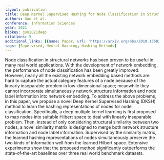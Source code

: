 ```yaml
---
layout: publication
title: Deep Kernel Supervised Hashing for Node Classification in Structural Networks
authors: Guo et al.
conference: Information Sciences
year: 2021
bibkey: guo2021deep
citations: 5
additional_links: [{name: Paper, url: 'https://arxiv.org/abs/2010.13582'}]
tags: [Supervised, Neural Hashing, Hashing Methods]
---
```

Node classification in structural networks has been proven to be useful in
many real world applications. With the development of network embedding, the
performance of node classification has been greatly improved. However, nearly
all the existing network embedding based methods are hard to capture the actual
category features of a node because of the linearly inseparable problem in
low-dimensional space; meanwhile they cannot incorporate simultaneously network
structure information and node label information into network embedding. To
address the above problems, in this paper, we propose a novel Deep Kernel
Supervised Hashing (DKSH) method to learn the hashing representations of nodes
for node classification. Specifically, a deep multiple kernel learning is first
proposed to map nodes into suitable Hilbert space to deal with linearly
inseparable problem. Then, instead of only considering structural similarity
between two nodes, a novel similarity matrix is designed to merge both network
structure information and node label information. Supervised by the similarity
matrix, the learned hashing representations of nodes simultaneously preserve
the two kinds of information well from the learned Hilbert space. Extensive
experiments show that the proposed method significantly outperforms the
state-of-the-art baselines over three real world benchmark datasets.